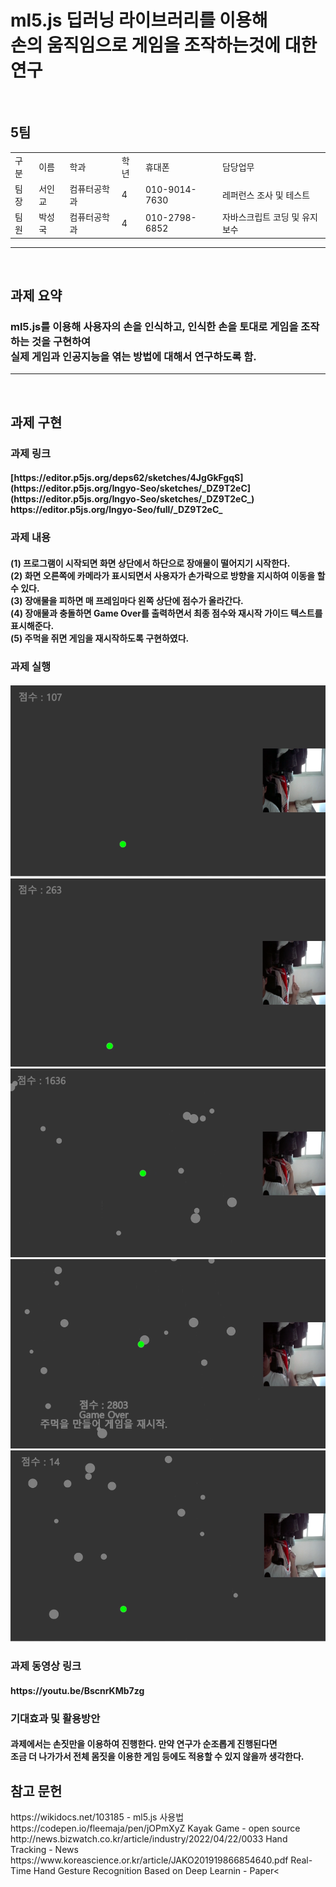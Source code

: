 # ml5.js 딥러닝 라이브러리를 이용해<br>손의 움직임으로 게임을 조작하는것에 대한 연구
<br>
<table>
  <h2>5팀</h2>
  <tr>
    <td>
      구분
    </td>
    <td>
      이름
    </td>
    <td>
      학과
    </td>
    <td>
      학년
    </td>
    <td>
      휴대폰
    </td>
    <td>
      담당업무
    </td>
  </tr>
  <tr>
    <td>
      팀장
    </td>
    <td>
      서인교
    </td>
    <td>
      컴퓨터공학과
    </td>
    <td>
      4
    </td>
    <td>
      010-9014-7630
    </td>
    <td>
      레퍼런스 조사 및 테스트
    </td>
  </tr>
  <tr>
    <td>
      팀원
    </td>
    <td>
      박성국
    </td>
    <td>
      컴퓨터공학과
    </td>
    <td>
      4
    </td>
    <td>
      010-2798-6852
    </td>
    <td>
      자바스크립트 코딩 및 유지보수
    </td>
  </tr>
</table>
<hr>
<br>
<h2>과제 요약</h2> 
<h3>ml5.js를 이용해 사용자의 손을 인식하고, 인식한 손을 토대로 게임을 조작하는 것을 
  구현하여<br>실제 게임과 인공지능을 엮는 방법에 대해서 연구하도록 함.</h3>
<hr>
<br>
<h2>과제 구현</h2>
<div>
  <h3>과제 링크</h3>
  <h4>
    [https://editor.p5js.org/deps62/sketches/4JgGkFgqS](https://editor.p5js.org/Ingyo-Seo/sketches/_DZ9T2eC](https://editor.p5js.org/Ingyo-Seo/sketches/_DZ9T2eC_)
    https://editor.p5js.org/Ingyo-Seo/full/_DZ9T2eC_
  </h4>
</div>
<div>
  <h3>과제 내용</h3>
  <h4>
    (1) 프로그램이 시작되면 화면 상단에서 하단으로 장애물이 떨어지기 시작한다.<br>
    (2) 화면 오른쪽에 카메라가 표시되면서 사용자가 손가락으로 방향을 지시하여 이동을 할 수 있다.<br>
    (3) 장애물을 피하면 매 프레임마다 왼쪽 상단에 점수가 올라간다.<br>
    (4) 장애물과 충돌하면 Game Over를 출력하면서 최종 점수와 재시작 가이드 텍스트를 표시해준다.<br>
    (5) 주먹을 쥐면 게임을 재시작하도록 구현하였다.
  </h4>
</div>
<div>
  <h3>과제 실행</h3>
  <h4>
    <img src="Start.PNG">
    <img src="Control 0.PNG">
    <img src="Control 1.PNG">
    <img src="GameOver.PNG">
    <img src="Restart.PNG">
  </h4>
</div>
<div>
  <h3>과제 동영상 링크</h3>
  <h4>
    https://youtu.be/BscnrKMb7zg
  </h4>
</div>
  <h3>
    기대효과 및 활용방안
  </h3>
  <h4>
     과제에서는 손짓만을 이용하여 진행한다. 만약 연구가 순조롭게 진행된다면<br>
     조금 더 나가가서 전체 몸짓을 이용한 게임 등에도 적용할 수 있지 않을까 생각한다.
  </h4>
</div>
<h2>참고 문헌</h2>
https://wikidocs.net/103185 - ml5.js 사용법<br>
https://codepen.io/fleemaja/pen/jOPmXyZ Kayak Game - open source<br>
http://news.bizwatch.co.kr/article/industry/2022/04/22/0033 Hand Tracking - News<br>
https://www.koreascience.or.kr/article/JAKO201919866854640.pdf Real-Time Hand Gesture Recognition Based on Deep Learnin - Paper<
